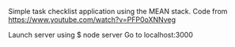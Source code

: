 Simple task checklist application using the MEAN stack. Code from https://www.youtube.com/watch?v=PFP0oXNNveg

Launch server using $ node server
Go to localhost:3000